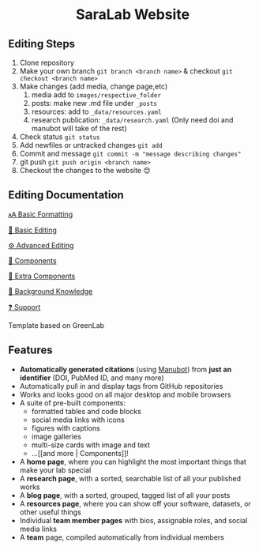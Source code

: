 <h1 align="center">SaraLab Website</h1>

## Editing Steps
1. Clone repository
2. Make your own branch `git branch <branch name>` & checkout `git checkout <branch name>`
3. Make changes (add media, change page,etc)  
   1. media add to `images/respective_folder`
   2. posts: make new .md file under `_posts`
   3. resources: add to `_data/resources.yaml`
   4. research publication: `_data/research.yaml`  (Only need doi and manubot will take of the rest)
4. Check status `git status`
5. Add newfiles or untracked changes `git add`
6. Commit and message `git commit -m "message describing changes"`
7. git push `git push origin <branch name>`
8. Checkout the changes to the website 😊

## Editing Documentation

[🗚 Basic Formatting](https://github.com/greenelab/lab-website-template/wiki/Basic-Formatting)

[📝 Basic Editing](https://github.com/greenelab/lab-website-template/wiki/Basic-Editing)

[⚙️ Advanced Editing](https://github.com/greenelab/lab-website-template/wiki/Advanced-Editing)

[🧱 Components](https://github.com/greenelab/lab-website-template/wiki/Components)

[🧱 Extra Components](https://github.com/greenelab/lab-website-template/wiki/Extra-Components)

[🧠 Background Knowledge](https://github.com/greenelab/lab-website-template/wiki/Background-Knowledge)

[❓ Support](https://github.com/greenelab/lab-website-template/wiki/Support)

Template based on GreenLab


## Features

- **Automatically generated citations** (using [Manubot](https://manubot.org)) from **just an identifier** (DOI, PubMed ID, and many more)
- Automatically pull in and display tags from GitHub repositories
- Works and looks good on all major desktop and mobile browsers
- A suite of pre-built components:
  - formatted tables and code blocks
  - social media links with icons
  - figures with captions
  - image galleries
  - multi-size cards with image and text
  - ...[[and more | Components]]!
- A **home page**, where you can highlight the most important things that make your lab special
- A **research page**, with a sorted, searchable list of all your published works
- A **blog page**, with a sorted, grouped, tagged list of all your posts
- A **resources page**, where you can show off your software, datasets, or other useful things
- Individual **team member pages** with bios, assignable roles, and social media links
- A **team** page, compiled automatically from individual members

